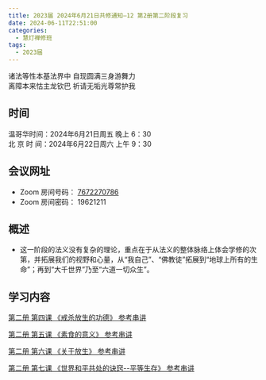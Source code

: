 ```yaml
---
title: 2023届 2024年6月21日共修通知—12 第2册第二阶段复习
date: 2024-06-11T22:51:00
categories:
  - 慧灯禅修班
tags:
  - 2023届
---
```

诸法等性本基法界中 自现圆满三身游舞力\
离障本来怙主龙钦巴 祈请无垢光尊常护我

## 时间

温哥华时间：2024年6月21日周五 晚上 6：30\
北 京 时 间：2024年6月22日周六 上午 9：30

## 会议网址

* Zoom 房间号码： [7672270786](https://us02web.zoom.us/j/7672270786?pwd=bjRzNVpOT0g1cWF3WWVqVE1PZzlWZz09)
* Zoom 房间密码： 19621211

## 概述

* 这一阶段的法义没有复杂的理论，重点在于从法义的整体脉络上体会学修的次第，并拓展我们的视野和心量，从“我自己”、“佛教徒”拓展到“地球上所有的生命”；再到“大千世界”乃至“六道一切众生”。

## 学习内容

[第二册 第四课 《戒杀放生的功德》 参考串讲 ](http://view.officeapps.live.com/op/view.aspx?src=https://s3.ap-northeast-1.wasabisys.com/hdcx/hdv/docs/hdcxk/chj/%E7%AC%AC%E4%BA%8C%E5%86%8C%E7%AC%AC4%E8%AF%BE%E6%88%92%E6%9D%80%E6%94%BE%E7%94%9F%E7%9A%84%E5%8A%9F%E5%BE%B7.pptx)

[第二册 第五课 《素食的意义》 参考串讲 ](http://view.officeapps.live.com/op/view.aspx?src=https://s3.ap-northeast-1.wasabisys.com/hdcx/hdv/docs/hdcxk/chj/%E7%AC%AC%E4%BA%8C%E5%86%8C%E7%AC%AC5%E8%AF%BE%E7%B4%A0%E9%A3%9F%E7%9A%84%E6%84%8F%E4%B9%89.pptx)

[第二册 第六课 《关于放生》 参考串讲 ](http://view.officeapps.live.com/op/view.aspx?src=https://s3.ap-northeast-1.wasabisys.com/hdcx/hdv/docs/hdcxk/chj/%E7%AC%AC%E4%BA%8C%E5%86%8C%E7%AC%AC6%E8%AF%BE%E5%85%B3%E4%BA%8E%E6%94%BE%E7%94%9F.pptx)

[第二册 第七课 《世界和平共处的诀窍--平等生存》 参考串讲](http://view.officeapps.live.com/op/view.aspx?src=https://s3.ap-northeast-1.wasabisys.com/hdcx/hdv/docs/hdcxk/chj/%E7%AC%AC%E4%BA%8C%E5%86%8C%E7%AC%AC7%E8%AF%BE%E4%B8%96%E7%95%8C%E5%92%8C%E5%B9%B3%E5%85%B1%E5%A4%84%E7%9A%84%E7%AA%8D%E8%AF%80_%E7%AC%AC8%E8%AF%BE%E5%8F%97%E6%88%92%E8%A1%8C%E5%96%84%E7%9A%84%E6%AE%8A%E8%83%9C%E6%97%A5.pptx)
